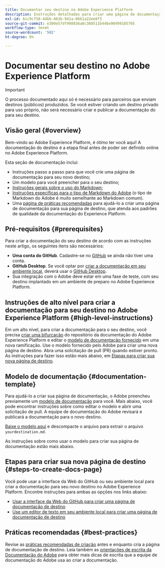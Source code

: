 ```yaml
---
title: Documentar seu destino no Adobe Experience Platform
description: Instruções detalhadas para criar uma página de documentação para seu destino no Adobe Experience Platform
exl-id: 6cc9c758-44bb-463b-941a-06b1a22ee8f3
source-git-commit: e300e57df998836a8c388511b446e90499185705
workflow-type: tm+mt
source-wordcount: '502'
ht-degree: 0%

---
```


# Documentar seu destino no Adobe Experience Platform

>[!IMPORTANT]
>
>O processo documentado aqui só é necessário para parceiros que enviam destinos (públicos) produzidos. Se você estiver criando um destino privado para uso próprio, não será necessário criar e publicar a documentação do para seu destino.

## Visão geral {#overview}

Bem-vindo ao Adobe Experience Platform, é ótimo ter você aqui!
A documentação do destino é a etapa final antes de poder ser definido online no Adobe Experience Platform.

Esta seção de documentação inclui:

* Instruções passo a passo para que você crie uma página de documentação para seu novo destino;
* Um modelo para você preencher para o seu destino;
* [Instruções gerais sobre o uso do Markdown](https://experienceleague.adobe.com/docs/contributor/contributor-guide/writing-essentials/markdown.html?lang=pt-BR);
* [Instruções específicas para o tipo de Markdown do Adobe](https://experienceleague.adobe.com/docs/contributor/contributor-guide/writing-essentials/markdown.html?lang=pt-BR#custom-markdown-extensions) (o tipo de Markdown do Adobe é muito semelhante ao Markdown comum).
* Uma [página de práticas recomendadas](./authoring-best-practices.md) para ajudá-lo a criar uma página de documentação para sua página de destino, que atenda aos padrões de qualidade da documentação do Experience Platform.

## Pré-requisitos {#prerequisites}

Para criar a documentação do seu destino de acordo com as instruções neste artigo, os seguintes itens são necessários:

* **Uma conta do GitHub**. Cadastre-se no [GitHub](https://github.com/) se ainda não tiver uma conta.
* **GitHub Desktop**. Se você optar por [criar a documentação em seu ambiente local](./work-in-local-environment.md), deverá usar o [GitHub Desktop](https://desktop.github.com/).
* Sua integração com o Adobe deve estar em uma fase de teste, com seu destino implantado em um ambiente de preparo no Adobe Experience Platform.

## Instruções de alto nível para criar a documentação para seu destino no Adobe Experience Platform {#high-level-instructions}

Em um alto nível, para criar a documentação para o seu destino, você precisa [criar uma bifurcação](https://experienceleague.adobe.com/docs/contributor/contributor-guide/setup/local-repo.html?lang=pt-BR#fork-the-repository) do repositório da documentação do Adobe Experience Platform e editar o [modelo de documentação fornecido](./self-service-template.md) em uma nova ramificação. Use o modelo fornecido pelo Adobe para criar uma nova página de destino. Abra uma solicitação de pull (PR) quando estiver pronto. As instruções para fazer isso estão mais abaixo, em [Etapas para criar sua nova página de destino](./documentation-instructions.md#steps-to-create-docs-page).

<!--

* In the table of contents (TOC.md) `/help/rtcdp/TOC.md`, add a link to your new destination page. Place it within the category where your destination resides in the Adobe Experience Platform user interface (for example: mobile, social, advertising). 
* In the overview page for the respective category, add a link to your new destination page. For example, for cloud storage destinations, you would add a link to [this page](https://docs.adobe.com/content/help/pt-BR/experience-platform/rtcdp/destinations/destinations-cat/cloud-storage/cloud-storage-destinations.html). 

-->

## Modelo de documentação {#documentation-template}

Para ajudá-lo a criar sua página de documentação, o Adobe preencheu previamente um [modelo de documentação](./self-service-template.md) para você. Mais abaixo, você pode encontrar instruções sobre como editar o modelo e abrir uma solicitação de pull. A equipe de documentação do Adobe revisará e publicará a documentação para o novo destino.

[Baixe o modelo aqui](../assets/docs-framework/yourdestination-template.zip) e descompacte o arquivo para extrair o arquivo `yourdestination.md`.

As instruções sobre como usar o modelo para criar sua página de documentação estão mais abaixo.

## Etapas para criar sua nova página de destino {#steps-to-create-docs-page}

Você pode usar a interface da Web do GitHub ou seu ambiente local para criar a documentação para seu novo destino no Adobe Experience Platform. Encontre instruções para ambas as opções nos links abaixo:

* [Usar a interface da Web do GitHub para criar uma página de documentação de destino](./use-github-interface-to-create-documentation.md)
* [Use um editor de texto em seu ambiente local para criar uma página de documentação de destino](./work-in-local-environment.md)

## Práticas recomendadas {#best-practices}

Revise as [práticas recomendadas de criação](/help/destinations/destination-sdk/docs-framework/authoring-best-practices.md) antes e enquanto cria a página de documentação de destino. Leia também as [orientações de escrita da Documentação do Adobe](https://experienceleague.adobe.com/docs/contributor/contributor-guide/writing-essentials/general-writing-guidance.html?lang=pt-BR) para obter mais dicas de escrita que a equipe de documentação do Adobe usa ao criar a documentação.